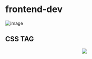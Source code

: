 # frontend-dev


![image](https://user-images.githubusercontent.com/53455867/78132753-431adf00-7458-11ea-875c-706e8772c21a.png)


## CSS TAG
<p align="center"><img src="https://user-images.githubusercontent.com/59616862/78135338-b0c90a00-745c-11ea-89e8-e4fdd1433eb2.png"></p>
